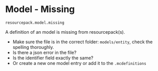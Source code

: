 # Model - Missing

`resourcepack.model.missing`

A definition of an model is missing from resourcepack(s).
- Make sure the file is in the correct folder: `models/entity`, check the spelling thoroughly.
- Is there a json error in the file?
- Is the identifier field exactly the same?
- Or create a new one model entry or add it to the `.mcdefinitions`

